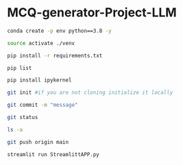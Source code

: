 # MCQ-generator-Project-LLM

```bash
conda create -p env python==3.8 -y
```
```bash
source activate ./venv
```

```bash
pip install -r requirements.txt
```
```bash
pip list
```

```bash
pip install ipykernel
```
```bash
git init #if you are not cloning initialize it locally
```
```bash
git commit -m "message"
```

```bash
git status
```
```bash
ls -a
```

```bash
git push origin main
```

```bash
streamlit run StreamlittAPP.py
```